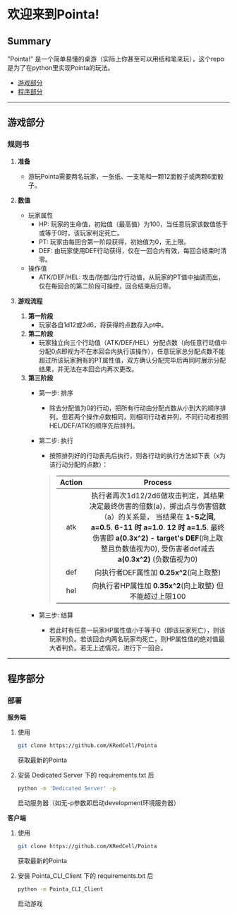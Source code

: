 # 欢迎来到Pointa!

<h2 id="Summary">Summary</h2>
"Pointa!" 是一个简单易懂的桌游（实际上你甚至可以用纸和笔来玩），这个repo是为了在python里实现Pointa的玩法。


* [游戏部分](#Game)
* [程序部分](#Program)

---

<h2 id="Game">游戏部分</h2>

### 规则书
1. **准备**
    - 游玩Pointa需要两名玩家，一张纸、一支笔和一颗12面骰子或两颗6面骰子。

2. **数值**
    - 玩家属性
        - HP: 玩家的生命值，初始值（最高值）为100，当任意玩家该数值低于或等于0时，该玩家判定死亡。
        - PT: 玩家由每回合第一阶段获得，初始值为0，无上限。
        - DEF: 由玩家使用DEF行动获得，仅在一回合内有效，每回合结束时清零。
    - 操作值
        - ATK/DEF/HEL: 攻击/防御/治疗行动值，从玩家的PT值中抽调而出，仅在每回合的第二阶段可操控，回合结束后归零。

3. **游戏流程**
    1. **第一阶段**
        - 玩家各自1d12或2d6，将获得的点数存入pt中。
    2. **第二阶段**
        - 玩家独立向三个行动值（ATK/DEF/HEL）分配点数（向任意行动值中分配0点即视为不在本回合内执行该操作），任意玩家总分配点数不能超过所该玩家拥有的PT属性值，双方确认分配完毕后再同时展示分配结果，并无法在本回合内再次更改。
    3. **第三阶段**
        - 第一步: 排序
            - 除去分配值为0的行动，把所有行动由分配点数从小到大的顺序排列，但若两个操作点数相同，则相同行动者并列，不同行动者按照HEL/DEF/ATK的顺序先后排列。

        - 第二步: 执行
            - 按照排列好的行动表先后执行，则各行动的执行方法如下表（x为该行动分配的点数）：
            >|Action|Process|
            >|:----:|:----:|
            >|atk|执行者再次1d12/2d6做攻击判定，其结果决定最终伤害的倍数(a)，掷出点与伤害倍数（a）的关系是， 当结果在 **1-5之间, a=0.5**. **6-11 时 a=1.0**. **12 时 a=1.5**.  最终伤害即 **a(0.3x^2) - target's DEF**(向上取整且负数值视为0), 受伤害者def减去 **a(0.3x^2)** (负数值视为0) |
            >|def|向执行者DEF属性加 **0.25x^2**(向上取整)|
            >|hel|向执行者HP属性加 **0.35x^2**(向上取整) 但不能超过上限100|

        - 第三步: 结算
	        - 若此时有任意一玩家HP属性值小于等于0（即该玩家死亡），则该玩家判负。若该回合内两名玩家均死亡，则HP属性值的绝对值最大者判负。若无上述情况，进行下一回合。

***

<h2 id="Program">程序部分</h2>

### 部署

**服务端**

1. 使用
    ```bash
    git clone https://github.com/KRedCell/Pointa
    ```
    获取最新的Pointa

2. 安装 Dedicated Server 下的 requirements.txt 后
    ```bash
    python -m 'Dedicated Server' -p
    ```
    启动服务器（如无-p参数即启动development环境服务器）

**客户端**

1. 使用
    ```bash
    git clone https://github.com/KRedCell/Pointa
    ```
    获取最新的Pointa

2. 安装 Pointa_CLI_Client 下的 requirements.txt 后
    ```bash
    python -m Pointa_CLI_Client
    ```
    启动游戏
